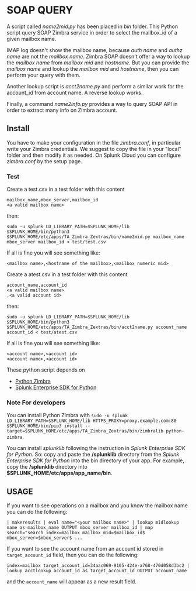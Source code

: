 # SOAP QUERY

A script called _name2mid.py_ has been placed in *bin* folder. This Python script query SOAP Zimbra service in order
to select the mailbox_id of a given mailbox name.

IMAP log doesn't show the mailbox name, because _auth name_ and _authz name_ are not the _mailbox name_.
Zimbra SOAP doesn't offer a way to lookup the _mailbox name_ from _mailbox mid_ and _hostname_.
But you can provide the _mailbox name_ and lookup the _mailbox mid_ and _hostname_, then you can perform your query with them.

Another lookup script is _acct2name.py_ and perform a similar work for the account_id from account name. A reverse lookup works.

Finally, a command _name2info.py_ provides a way to query SOAP API in order to extract many info on Zimbra account.

## Install

You have to make your configuration in the file *zimbra.conf*, in particular write your Zimbra credentials.
We suggest to copy the file in your "local" folder and then modify it as needed.
On Splunk Cloud you can configure *zimbra.conf* by the setup page.

### Test

Create a test.csv in a test folder with this content

```
mailbox_name,mbox_server,mailbox_id
<a valid mailbox name>
```

then:

```
sudo -u splunk LD_LIBRARY_PATH=$SPLUNK_HOME/lib $SPLUNK_HOME/bin/python3 $SPLUNK_HOME/etc/apps/TA_Zimbra_Zextras/bin/name2mid.py mailbox_name mbox_server mailbox_id < test/test.csv
```

If all is fine you will see something like:

```
<mailbox name>,<hostname of the mailbox>,<mailbox numeric mid>
```

Create a atest.csv in a test folder with this content

```
account_name,account_id
<a valid mailbox name>
,<a valid account id>
```

then:

```
sudo -u splunk LD_LIBRARY_PATH=$SPLUNK_HOME/lib $SPLUNK_HOME/bin/python3 $SPLUNK_HOME/etc/apps/TA_Zimbra_Zextras/bin/acct2name.py account_name account_id < test/atest.csv
```

If all is fine you will see something like:

```
<account name>,<account id>
<account name>,<account id>
```


These python script depends on

- [Python Zimbra](https://github.com/Zimbra-Community/python-zimbra)
- [Splunk Enterprise SDK for Python](https://dev.splunk.com/enterprise/docs/devtools/customsearchcommands/createcustomsearchcmd#Install-the-Splunk-Enterprise-SDK-for-Python-in-your-app)

### Note For developers
You can install Python Zimbra with
`sudo -u splunk LD_LIBRARY_PATH=$SPLUNK_HOME/lib HTTPS_PROXY=proxy.example.com:80 $SPLUNK_HOME/bin/pip3 install --target=$SPLUNK_HOME/etc/apps/TA_Zimbra_Zextras/bin/zimbralib python-zimbra`.

You can install _splunklib_ following the instruction in _Splunk Enterprise SDK for Python_. So:
copy and paste the __/splunklib__ directory from the _Splunk Enterprise SDK for Python_ into the bin directory of your app. For example, copy the __/splunklib__ directory into __$SPLUNK_HOME/etc/apps/app_name/bin__.


## USAGE

If you want to see operations on a mailbox and you know the mailbox name you can do the following:

`| makeresults | eval name="<your mailbox name>" | lookup midlookup name as mailbox_name OUTPUT mbox_server mailbox_id | map search="search index=mailbox mailbox_mid=$mailbox_id$ mbox_server=$mbox_server$ ...`


If you want to see the account name from an account id stored in `target_account_id` field, then you can do the following:

`index=mailbox target_account_id=34aac069-9105-424e-a768-470d058d3bc2 | lookup acctlookup account_id as target_account_id OUTPUT account_name`

and the `account_name` will appear as a new result field.
